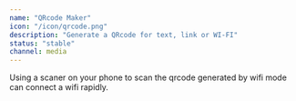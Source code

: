 ```yaml
---
name: "QRcode Maker"
icon: "/icon/qrcode.png"
description: "Generate a QRcode for text, link or WI-FI"
status: "stable"
channel: media
---
```


Using a scaner on your phone to scan the qrcode generated by wifi mode can connect a wifi rapidly.
